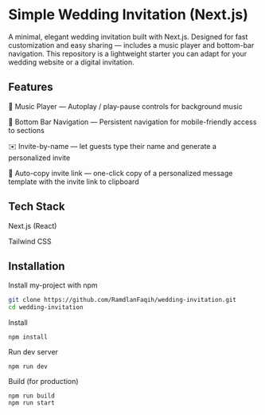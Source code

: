# Simple Wedding Invitation (Next.js)
A minimal, elegant wedding invitation built with Next.js.
Designed for fast customization and easy sharing — includes a music player and bottom-bar navigation. This repository is a lightweight starter you can adapt for your wedding website or a digital invitation.
## Features

🎵 Music Player — Autoplay / play-pause controls for background music

📱 Bottom Bar Navigation — Persistent navigation for mobile-friendly access to sections

✉️ Invite-by-name — let guests type their name and generate a personalized invite

🔗 Auto-copy invite link  — one-click copy of a personalized message template with the invite link to clipboard

## Tech Stack

Next.js (React)

Tailwind CSS
## Installation

Install my-project with npm

```bash
git clone https://github.com/RamdlanFaqih/wedding-invitation.git
cd wedding-invitation
```

Install
```
npm install
```

Run dev server
```
npm run dev
```


Build (for production)
```
npm run build
npm run start
```